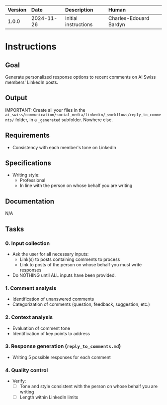 | Version | Date | Description | Human |
| :- | :- | :- | :- |
| 1.0.0 | 2024-11-26 | Initial instructions | Charles-Edouard Bardyn |

# Instructions

## Goal

Generate personalized response options to recent comments on AI Swiss members' LinkedIn posts.

## Output

IMPORTANT: Create all your files in the `ai_swiss/communication/social_media/linkedin/_workflows/reply_to_comments/` folder, in a `_generated` subfolder. Nowhere else.

## Requirements

- Consistency with each member's tone on LinkedIn

## Specifications

- Writing style:
  * Professional
  * In line with the person on whose behalf you are writing

## Documentation

N/A

## Tasks

### 0. Input collection
- Ask the user for all necessary inputs:
  * Link(s) to posts containing comments to process
  * Link to posts of the person on whose behalf you must write responses
- Do NOTHING until ALL inputs have been provided.

### 1. Comment analysis
- Identification of unanswered comments
- Categorization of comments (question, feedback, suggestion, etc.)

### 2. Context analysis
- Evaluation of comment tone
- Identification of key points to address

### 3. Response generation (`reply_to_comments.md`)
- Writing 5 possible responses for each comment

### 4. Quality control
- Verify:
  * [ ] Tone and style consistent with the person on whose behalf you are writing
  * [ ] Length within LinkedIn limits 